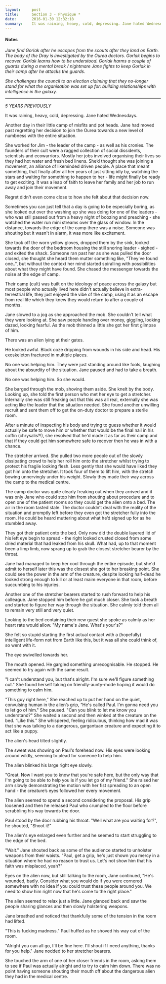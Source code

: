 ```yaml
---
layout:     post
title:      Section 3 - Physique *
date:       2016-01-30 12:32:18
summary:    It was raining, heavy, cold, depressing. Jane hated Wednesdays.
---
```


#### Notes
*Jane find Gorlak after he escapes from the scouts after they land on Earth.*
*The body of the Dray is investigated by the Ourea doctors.*
*Gorlak begins to recover.*
*Gorlak learns how to be understood.*
*Gorlak harms a couple of guards during a mental break / nightmare*
*Jane fights to keep Gorlak in their camp after he attacks the guards.*

*She challenges the council to an election claiming that they no-longer stand for what the organisation was set up for: building relationships with intelligence in the galaxy.*

***


*5 YEARS PREVIOUSLY*

It was raining, heavy, cold, depressing. Jane hated Wednesdays.

Another day in their little camp of misfits and pot heads. Jane had moved past regretting her decision to join the Ourea towards a new level of numbness with the entire situation.

She worked for Jim - the leader of the camp - as well as his cronies. The founders of their cult were a ragged collection of social dissidents, scientists and ecowarriors. Mostly her jobs involved organising their lives so they had hot water and fresh bed linens. She’d thought she was joining a movement, an alliance of likeminded driven people. A place that meant something, that finally after all her years of just sitting idly by, watching the stars and waiting for something to happen to her - life might finally be ready to get exciting. It was a leap of faith to leave her family and her job to run away and join their movement. 

Regret didn't even come close to how she felt about that decision now.

Sometimes you can just tell that a day is going to be especially boring, as she looked out over the washing up she was doing for one of the leaders - who was still passed out from a heavy night of boozing and preaching - she watched the water run mini streams over the glass of window. In the distance, towards the edge of the camp there was a noise. Someone was shouting but it wasn't in alarm, it was more like excitement.

She took off the worn yellow gloves, dropped them by the sink, looked towards the door of the bedroom housing the still snoring leader - sighed - and exited the shack. Someone ran past her as she was pulled the door closed, she thought she heard them mutter something like, "They've found one..", but without the context her mind started spiralling with possibilities about what they might have found. She chased the messenger towards the noise at the edge of camp.

Their camp (cult) was built on the ideology of peace across the galaxy but most people who actually lived here didn't actually believe in extra-terrestrial life, they just enjoyed the vibe of the camp, using it as an escape from real life which they knew they would return to after a couple of months.

Jane slowed to a jog as she approached the mob. She couldn't tell what they were looking at. She saw people handing over money, giggling, looking dazed, looking fearful. As the mob thinned a little she got her first glimpse of him.

There was an alien lying at their gates.

He looked awful. Black ooze dripping from wounds in his side and head. His exoskeleton fractured in multiple places.

No one was helping him. They were just standing around like fools, laughing about the absurdity of the situation. Jane paused and had to take a breath. 

No one was helping him. So she would.

She barged through the mob, shoving them aside. She knelt by the body. Looking up, she told the first person who met her eye to get a stretcher. Internally she was still freaking out that this was all real, externally she was acting like the leader that the situation needed. She found another unwilling recruit and sent them off to get the on-duty doctor to prepare a sterile room.

After a minute of inspecting his body and trying to guess whether it would actually be safe to move him or whether that would be the final nail in his coffin (chrysalis?!), she resolved that he'd made it as far as their camp and that if they could get him somewhere safe to recover then he was in with a chance.

The stretcher arrived. She pulled two more people out of the slowly dissipating crowd to help her roll him onto the stretcher whilst trying to protect his fragile looking flesh. Less gently that she would have liked they got him onto the stretcher. It took four of them to lift him, with the stretch bowing unnervingly under his weight. Slowly they made their way across the camp to the medical centre.

The camp doctor was quite clearly freaking out when they arrived and it was only Jane who could stop him from shouting about procedure and to open one of the patient rooms so they could get the alien onto a bed. The air in the room tasted stale. The doctor couldn’t deal with the reality of the situation and promptly left before they even got the stretcher fully into the room. He could be heard muttering about what he’d signed up for as he stumbled away.

They got their patient onto the bed. Only now did the double layered lid of his  left eye begin to spread - the right looked crusted closed from some dried material that had leaked from his skull. What had, up to that moment been a limp limb, now sprang up to grab the closest stretcher bearer by the throat.

Jane had managed to keep her cool through the entire episode, but she'd admit to herself later this was the closest she got to her breaking point. She could see the power in the arm of the creature, despite looking half-dead he looked strong enough to kill or at least maim everyone in that room, before succumbing to his injuries.

Another one of the stretcher bearers started to rush forward to help his colleague. Jane stopped him before he got much closer. She took a breath and started to figure her way through the situation. She calmly told them all to remain very still and very quiet.

Looking to the bed containing their new guest she spoke as calmly as her heart rate would allow. "My name's Jane. What's your's?"

She felt so stupid starting the first actual contact with a (hopefully) intelligent life-form not from Earth like this, but it was all she could think of, so went with it.

The eye swivelled towards her.

The mouth opened. He gargled something unrecognisable. He stopped. He seemed to try again with the same result.

"I can't understand you, but that's alright. I'm sure we'll figure something out." She found herself taking on friendly-aunty-mode hoping it would do something to calm him.

"This guy right here,” She reached up to put her hand on the quiet, convulsing human in the alien’s grip, “He's called Paul. I'm gonna need you to let go of him." She paused. "Can you blink to let me know you understand?" She waited a second and then winked at the creature on the bed. “Like this.” She whispered, feeling ridiculous, thinking how mad it was that she was talking to a dangerous, gargantuan creature and expecting it to act like a puppy.

The alien's head tilted slightly.

The sweat was showing on Paul's forehead now. His eyes were looking around wildly, seeming to plead for someone to help him.

The alien blinked his large right eye slowly.

"Great. Now I want you to know that you're safe here, but the only way that I'm going to be able to help you is if you let go of my friend." She raised her arm slowly demonstrating the motion with her fist spreading to an open hand - the creature’s eyes followed her every movement.

The alien seemed to spend a second considering the proposal. His grip loosened and then he released Paul who crumpled to the floor before scrabbling his way towards the door.

Paul stood by the door rubbing his throat. "Well what are you waiting for?", he shouted, "Shoot it!"

The alien's eye enlarged even further and he seemed to start struggling to the edge of the bed.

"Wait." Jane shouted back as some of the audience started to unholster weapons from their waists. "Paul, get a grip, he's just shown you mercy in a situation where he had no reason to trust us. Let's not show him that his faith was misplaced, yeah?"

Eyes on the alien now, but still talking to the room, Jane continued, "He's wounded, badly. Consider what you would do if you were cornered somewhere with no idea if you could trust these people around you. We need to show him right now that he's come to the right place."

The alien seemed to relax just a little. Jane glanced back and saw the people sharing glances and then slowly holstering weapons.

Jane breathed and noticed that thankfully some of the tension in the room had lifted.

"This is fucking madness." Paul huffed as he shoved his way out of the room.

"Alright you can all go, I'll be fine here. I'll shout if I need anything, thanks for you help." Jane nodded to her stretcher bearers. 

She touched the arm of one of her closer friends in the room, asking them to see if Paul was actually alright and to try to calm him down. There was no point having someone shouting their mouth off about the dangerous alien they had in the medical centre.
